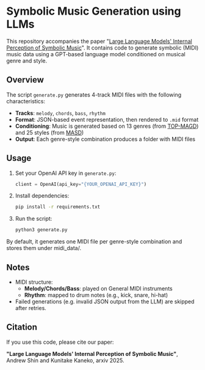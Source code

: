 # Symbolic Music Generation using LLMs

This repository accompanies the paper "[Large Language Models' Internal Perception of Symbolic Music](https://arxiv.org/abs/2507.12808)". It contains code to generate symbolic (MIDI) music data using a GPT-based language model conditioned on musical genre and style.

## Overview

The script `generate.py` generates 4-track MIDI files with the following characteristics:
- **Tracks**: `melody`, `chords`, `bass`, `rhythm`
- **Format**: JSON-based event representation, then rendered to `.mid` format
- **Conditioning**: Music is generated based on 13 genres (from [TOP-MAGD](https://www.ifs.tuwien.ac.at/mir/msd/TopMAGD.html)) and 25 styles (from [MASD](https://repositori-api.upf.edu/api/core/bitstreams/4aef9065-3cec-4356-8d6f-3c0825e1a45b/content))
- **Output**: Each genre-style combination produces a folder with MIDI files

## Usage

1. Set your OpenAI API key in `generate.py`:
   ```python
   client = OpenAI(api_key="{YOUR_OPENAI_API_KEY}")
   ```

2. Install dependencies:
   ```bash
   pip install -r requirements.txt
   ```

3. Run the script:
   ```bash
   python3 generate.py
   ```

By default, it generates one MIDI file per genre-style combination and stores them under midi_data/.

## Notes

- MIDI structure:
  - **Melody/Chords/Bass**: played on General MIDI instruments
  - **Rhythm**: mapped to drum notes (e.g., kick, snare, hi-hat)
- Failed generations (e.g. invalid JSON output from the LLM) are skipped after retries.

## Citation

If you use this code, please cite our paper:

**"Large Language Models' Internal Perception of Symbolic Music"**, Andrew Shin and Kunitake Kaneko, arxiv 2025.



